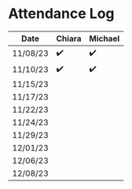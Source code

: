 # Attendance Log

| Date       | Chiara     | Michael  |
|------------|------------|------------|
| 11/08/23   |    ✔️       |      ✔️     |
| 11/10/23   |    ✔️       |      ✔️     |
| 11/15/23   |            |            |
| 11/17/23   |            |            |
| 11/22/23   |            |            |
| 11/24/23   |            |            |
| 11/29/23   |            |            |
| 12/01/23   |            |            |
| 12/06/23   |            |            |
| 12/08/23   |            |            |


